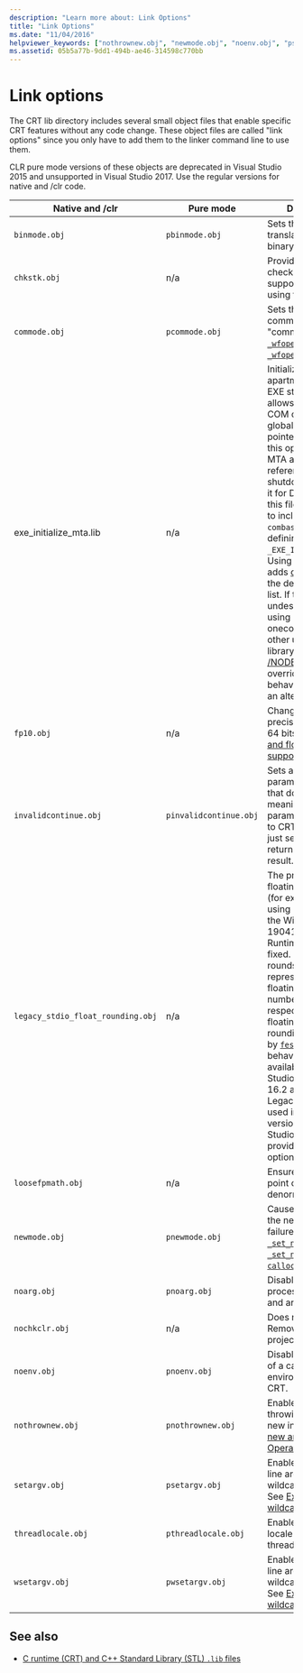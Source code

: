```yaml
---
description: "Learn more about: Link Options"
title: "Link Options"
ms.date: "11/04/2016"
helpviewer_keywords: ["nothrownew.obj", "newmode.obj", "noenv.obj", "psetargv.obj", "legacy_stdio_float_rounding.obj", "loosefpmath.obj", "smallheap.obj", "fp10.obj", "nochkclr.obj", "chkstk.obj", "pcommode.obj", "pnoenv.obj", "link options [C++]", "invalidcontinue.obj", "pnothrownew.obj", "pwsetargv.obj", "pinvalidcontinue.obj", "wsetargv.obj", "binmode.obj", "setargv.obj", "noarg.obj", "pnewmode.obj", "commode.obj", "pthreadlocale.obj", "pbinmode.obj", "threadlocale.obj", "pnoarg.obj"]
ms.assetid: 05b5a77b-9dd1-494b-ae46-314598c770bb
---
```

# Link options

The CRT lib directory includes several small object files that enable specific CRT features without any code change. These object files are called "link options" since you only have to add them to the linker command line to use them.

CLR pure mode versions of these objects are deprecated in Visual Studio 2015 and unsupported in Visual Studio 2017. Use the regular versions for native and /clr code.

| Native and /clr | Pure mode | Description |
|---|---|---|
| `binmode.obj` | `pbinmode.obj` | Sets the default file-translation mode to binary. See [`_fmode`](./fmode.md). |
| `chkstk.obj` | n/a | Provides stack-checking and alloca support when not using the CRT. |
| `commode.obj` | `pcommode.obj` | Sets the global commit flag to "commit". See [`fopen`, `_wfopen`](./reference/fopen-wfopen.md) and [`fopen_s`, `_wfopen_s`](./reference/fopen-s-wfopen-s.md). |
| exe_initialize_mta.lib | n/a | Initializes the MTA apartment during EXE startup, which allows the use of COM objects in global smart pointers. Because this option leaks an MTA apartment reference during shutdown, don't use it for DLLs. Linking to this file is equivalent to including `combase.h` and defining `_EXE_INITIALIZE_MTA`. Using this link option adds [onecore.lib](/windows/win32/apiindex/windows-umbrella-libraries) to the default library list. If this effect is undesirable (such as using onecore_apiset.lib or other umbrella library), use [/NODEFAULTLIB](../build/reference/nodefaultlib-ignore-libraries.md) to override this behavior and provide an alternative. |
| `fp10.obj` | n/a | Changes the default precision control to 64 bits. See [Math and floating-point support](./floating-point-support.md). |
| `invalidcontinue.obj` | `pinvalidcontinue.obj` | Sets a default invalid parameter handler that does nothing, meaning that invalid parameters passed to CRT functions will just set errno and return an error result. |
| `legacy_stdio_float_rounding.obj` | n/a | The printing of floating-point values (for example, when using [`printf`](./reference/printf-printf-l-wprintf-wprintf-l.md)) with the Windows 10 19041 Universal C Runtime has been fixed. It now properly rounds exactly representable floating-point numbers, and respects the floating-point rounding requested by [`fesetround`](./reference/fegetround-fesetround2.md). This behavior update is available in Visual Studio 2019 version 16.2 and later. Legacy behavior is used in earlier versions of Visual Studio, or by providing this link option. |
| `loosefpmath.obj` | n/a | Ensures that floating point code tolerates denormal values. |
| `newmode.obj` | `pnewmode.obj` | Causes [`malloc`](./reference/malloc.md) to call the new handler on failure. See [`_set_new_mode`](./reference/set-new-mode.md), [`_set_new_handler`](./reference/set-new-handler.md), [`calloc`](./reference/calloc.md), and [`realloc`](./reference/realloc.md). |
| `noarg.obj` | `pnoarg.obj` | Disables all processing of argc and argv. |
| `nochkclr.obj` | n/a | Does nothing. Remove from your project. |
| `noenv.obj` | `pnoenv.obj` | Disables the creation of a cached environment for the CRT. |
| `nothrownew.obj` | `pnothrownew.obj` | Enables the non-throwing version of new in the CRT. See [new and delete Operators](../cpp/new-and-delete-operators.md). |
| `setargv.obj` | `psetargv.obj` | Enables command-line argument wildcard expansion. See [Expanding wildcard arguments](../c-language/expanding-wildcard-arguments.md). |
| `threadlocale.obj` | `pthreadlocale.obj` | Enables per-thread locale for all new threads by default. |
| `wsetargv.obj` | `pwsetargv.obj` | Enables command-line argument wildcard expansion. See [Expanding wildcard arguments](../c-language/expanding-wildcard-arguments.md). |

## See also

- [C runtime (CRT) and C++ Standard Library (STL) `.lib` files](./crt-library-features.md)
